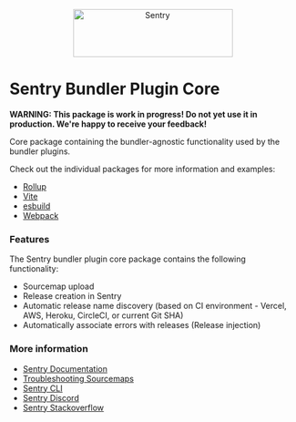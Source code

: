 <p align="center">
  <a href="https://sentry.io/?utm_source=github&utm_medium=logo" target="_blank">
    <img src="https://sentry-brand.storage.googleapis.com/sentry-wordmark-dark-280x84.png" alt="Sentry" width="280" height="84">
  </a>
</p>

# Sentry Bundler Plugin Core

**WARNING: This package is work in progress! Do not yet use it in production. We're happy to receive your feedback!**

Core package containing the bundler-agnostic functionality used by the bundler plugins.

Check out the individual packages for more information and examples:

- [Rollup](https://github.com/getsentry/sentry-unplugin/tree/main/packages/rollup-plugin)
- [Vite](https://github.com/getsentry/sentry-unplugin/tree/main/packages/vite-plugin)
- [esbuild](https://github.com/getsentry/sentry-unplugin/tree/main/packages/esbuild-plugin)
- [Webpack](https://github.com/getsentry/sentry-unplugin/tree/main/packages/webpack-plugin)

### Features

The Sentry bundler plugin core package contains the following functionality:

- Sourcemap upload
- Release creation in Sentry
- Automatic release name discovery (based on CI environment - Vercel, AWS, Heroku, CircleCI, or current Git SHA)
- Automatically associate errors with releases (Release injection)

### More information

- [Sentry Documentation](https://docs.sentry.io/quickstart/)
- [Troubleshooting Sourcemaps](https://docs.sentry.io/platforms/javascript/sourcemaps/troubleshooting_js/)
- [Sentry CLI](https://docs.sentry.io/learn/cli/)
- [Sentry Discord](https://discord.gg/Ww9hbqr)
- [Sentry Stackoverflow](http://stackoverflow.com/questions/tagged/sentry)
